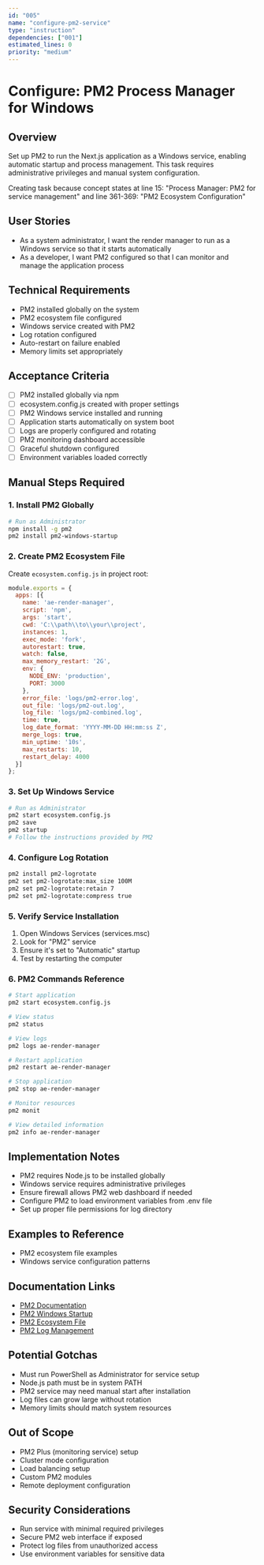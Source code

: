 ```yaml
---
id: "005"
name: "configure-pm2-service"
type: "instruction"
dependencies: ["001"]
estimated_lines: 0
priority: "medium"
---
```


# Configure: PM2 Process Manager for Windows

## Overview
Set up PM2 to run the Next.js application as a Windows service, enabling automatic startup and process management. This task requires administrative privileges and manual system configuration.

Creating task because concept states at line 15: "Process Manager: PM2 for service management" and line 361-369: "PM2 Ecosystem Configuration"

## User Stories
- As a system administrator, I want the render manager to run as a Windows service so that it starts automatically
- As a developer, I want PM2 configured so that I can monitor and manage the application process

## Technical Requirements
- PM2 installed globally on the system
- PM2 ecosystem file configured
- Windows service created with PM2
- Log rotation configured
- Auto-restart on failure enabled
- Memory limits set appropriately

## Acceptance Criteria
- [ ] PM2 installed globally via npm
- [ ] ecosystem.config.js created with proper settings
- [ ] PM2 Windows service installed and running
- [ ] Application starts automatically on system boot
- [ ] Logs are properly configured and rotating
- [ ] PM2 monitoring dashboard accessible
- [ ] Graceful shutdown configured
- [ ] Environment variables loaded correctly

## Manual Steps Required

### 1. Install PM2 Globally
```bash
# Run as Administrator
npm install -g pm2
pm2 install pm2-windows-startup
```

### 2. Create PM2 Ecosystem File
Create `ecosystem.config.js` in project root:

```javascript
module.exports = {
  apps: [{
    name: 'ae-render-manager',
    script: 'npm',
    args: 'start',
    cwd: 'C:\\path\\to\\your\\project',
    instances: 1,
    exec_mode: 'fork',
    autorestart: true,
    watch: false,
    max_memory_restart: '2G',
    env: {
      NODE_ENV: 'production',
      PORT: 3000
    },
    error_file: 'logs/pm2-error.log',
    out_file: 'logs/pm2-out.log',
    log_file: 'logs/pm2-combined.log',
    time: true,
    log_date_format: 'YYYY-MM-DD HH:mm:ss Z',
    merge_logs: true,
    min_uptime: '10s',
    max_restarts: 10,
    restart_delay: 4000
  }]
};
```

### 3. Set Up Windows Service
```bash
# Run as Administrator
pm2 start ecosystem.config.js
pm2 save
pm2 startup
# Follow the instructions provided by PM2
```

### 4. Configure Log Rotation
```bash
pm2 install pm2-logrotate
pm2 set pm2-logrotate:max_size 100M
pm2 set pm2-logrotate:retain 7
pm2 set pm2-logrotate:compress true
```

### 5. Verify Service Installation
1. Open Windows Services (services.msc)
2. Look for "PM2" service
3. Ensure it's set to "Automatic" startup
4. Test by restarting the computer

### 6. PM2 Commands Reference
```bash
# Start application
pm2 start ecosystem.config.js

# View status
pm2 status

# View logs
pm2 logs ae-render-manager

# Restart application
pm2 restart ae-render-manager

# Stop application
pm2 stop ae-render-manager

# Monitor resources
pm2 monit

# View detailed information
pm2 info ae-render-manager
```

## Implementation Notes
- PM2 requires Node.js to be installed globally
- Windows service requires administrative privileges
- Ensure firewall allows PM2 web dashboard if needed
- Configure PM2 to load environment variables from .env file
- Set up proper file permissions for log directory

## Examples to Reference
- PM2 ecosystem file examples
- Windows service configuration patterns

## Documentation Links
- [PM2 Documentation](https://pm2.keymetrics.io/docs/usage/quick-start/)
- [PM2 Windows Startup](https://pm2.keymetrics.io/docs/usage/startup/#windows)
- [PM2 Ecosystem File](https://pm2.keymetrics.io/docs/usage/application-declaration/)
- [PM2 Log Management](https://pm2.keymetrics.io/docs/usage/log-management/)

## Potential Gotchas
- Must run PowerShell as Administrator for service setup
- Node.js path must be in system PATH
- PM2 service may need manual start after installation
- Log files can grow large without rotation
- Memory limits should match system resources

## Out of Scope
- PM2 Plus (monitoring service) setup
- Cluster mode configuration
- Load balancing setup
- Custom PM2 modules
- Remote deployment configuration

## Security Considerations
- Run service with minimal required privileges
- Secure PM2 web interface if exposed
- Protect log files from unauthorized access
- Use environment variables for sensitive data